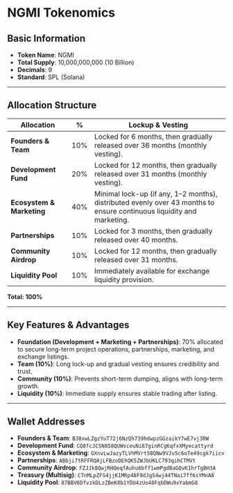 # NGMI Tokenomics

## Basic Information
- **Token Name**: NGMI  
- **Total Supply**: 10,000,000,000 (10 Billion)  
- **Decimals**: 9  
- **Standard**: SPL (Solana)  

---

## Allocation Structure

| Allocation              | %   | Lockup & Vesting                                                                 |
|--------------------------|-----|----------------------------------------------------------------------------------|
| **Founders & Team**      | 10% | Locked for 6 months, then gradually released over 36 months (monthly vesting).   |
| **Development Fund**     | 20% | Locked for 12 months, then gradually released over 31 months (monthly vesting).  |
| **Ecosystem & Marketing**| 40% | Minimal lock-up (if any, 1–2 months), distributed evenly over 43 months to ensure continuous liquidity and marketing. |
| **Partnerships**         | 10% | Locked for 3 months, then gradually released over 40 months.                     |
| **Community Airdrop**    | 10% | Locked for 12 months, then gradually released over 31 months.                    |
| **Liquidity Pool**       | 10% | Immediately available for exchange liquidity provision.                          |

**Total: 100%**

---

## Key Features & Advantages
- **Foundation (Development + Marketing + Partnerships)**: 70% allocated to secure long-term project operations, partnerships, marketing, and exchange listings.  
- **Team (10%)**: Long lock-up and gradual vesting ensures credibility and trust.  
- **Community (10%)**: Prevents short-term dumping, aligns with long-term growth.  
- **Liquidity (10%)**: Immediate supply ensures stable trading after listing.  

---

## Wallet Addresses
- **Founders & Team**: `B38xwLZgzYuT72j6NzQh739hdwpzGGzaikY7wE7vj3RW`  
- **Development Fund**: `CQ8fcJCSN858QUWsceuNi87ginRCgKqfxXMyecattyrd`  
- **Ecosystem & Marketing**: `GXnvLwJazyTLVhMVrt58QNw9VJv5c6oTe49cgk7iicv`  
- **Partnerships**: `ABbji7tRFFRQAjLFBzoDEhQK5ZWJbUKLC793qihCTMVt`  
- **Community Airdrop**: `FZJJk8QwjRHQeqfAuhu6bff1wmPgdBaGQvK1hrTgBH3A`  
- **Treasury (Multisig)**: `CTnMLpZFS4jjK1MRp48F9dJgS4wj44TNai7ff6sYMnA8`  
- **Liquidity Pool**: `87BBV6DfvzkDLzZBeK8b1YDU4zUo48FqbDWu9xYabmG8`  
